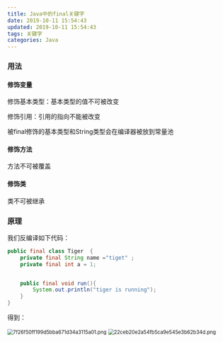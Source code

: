 ```yaml
---
title: Java中的final关键字
date: 2019-10-11 15:54:43
updated: 2019-10-11 15:54:43
tags: 关键字
categories: Java
---
```


### 用法

#### 修饰变量

修饰基本类型：基本类型的值不可被改变

修饰引用：引用的指向不能被改变

被final修饰的基本类型和String类型会在编译器被放到常量池

#### 修饰方法

方法不可被覆盖

#### 修饰类

类不可被继承



### 原理

我们反编译如下代码：

```java
public final class Tiger  {
    private final String name ="tiget" ;
    private final int a = 1;


    public final void run(){
        System.out.println("tiger is running");
    }
}
```



得到：

<img src="http://ww1.sinaimg.cn/large/006ImZ0Ogy1g7uchin2fgj30ll0kht9c.jpg" alt="7f26f50ff199d5bba671d34a3115a01.png" style="zoom:80%;" />

<img src="http://ww1.sinaimg.cn/large/006ImZ0Ogy1g7ucij5ni5j30mo0eqdg2.jpg" alt="22ceb20e2a54fb5ca9e545e3b62b34d.png" style="zoom:80%;" />

